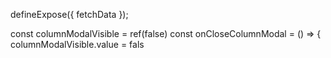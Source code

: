 defineExpose({
  fetchData
});

const columnModalVisible = ref(false)
const onCloseColumnModal = () => {
  columnModalVisible.value = fals
